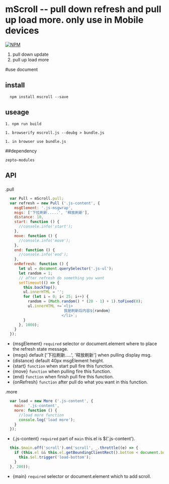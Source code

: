 # mScroll -- pull down refresh and pull up load more. only use in Mobile devices

[![NPM](https://nodei.co/npm/mscroll.png?downloads=true&downloadRank=true&stars=true)](https://nodei.co/npm/mscroll/)<br/>
1. pull down update
1. pull up load more

#use document
## install
```
  npm install mscroll --save
```
## useage
```
1. npm run build

1. browserify mscroll.js --deubg > bundle.js

1. in browser use bundle.js
```
##dependency
```
zepto-modules
```
## API
###
.pull
```js
  var Pull = mScroll.pull;
  var refresh = new Pull ('.js-content', {
    msgElement: '.js-msgwrap',
    msgs: ['下拉刷新.....', '释放刷新'],
    distance: 10,
    start: function () {
      //console.info('start');
    },
    move: function () {
      //console.info('move');
    },
    end: function () {
      //console.info('end');
    },
    onRefresh: function () {
      let ul = document.querySelector('.js-ul');                    
      let random = 1; 
      // after refresh do something you want
      setTimeout(() => {           
        this.backTop();
        ul.innerHTML = '';
        for (let i = 0; i< 25; i++) {
          random = (Math.random() * (20 - 1) + 1).toFixed(0);
          ul.innerHTML +=`<li>
                          我是刷新后内容${random}
                         </li>`;
        }
      }, 1000);
    }
  });
```
  *  {msgElement} ``required``  selector or  document.element  where to place the refresh state message.
  *  {msgs}  default ['下拉刷新.....', '释放刷新'] when pulling  display msg.
  *  {distance} default 40px msgElement  height.
  *  {start} ``function`` when start pull fire this function.
  *  {move} ``function`` when  pulling fire this function.
  *  {end} ``function`` when  finish pull fire this function.
  *  {onRefresh} ``function`` after pull  do what you want in this function.

.more
```js
  var load = new More ('.js-content', {
    main: '.js-content',        
    more: function () {
      //load more function
      console.log('load more');
    }
  });
```
  *  {.js-content} ``required`` part of ``main`` this.el is $('.js-content').
```js
  this.$main.off('scroll').on('scroll', _.throttle((e) => {
    if (this.el && this.el.getBoundingClientRect().bottom < document.body.clientHeight + 25) {        
      this.$el.trigger('load-bottom');        
    }
  }, 200));
```
  *  {main} ``required`` selector or  document.element  which to add scroll.


